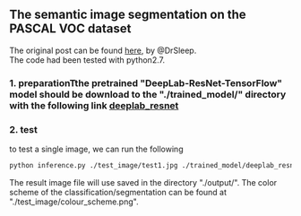 ## The semantic image segmentation on the PASCAL VOC dataset
The original post can be found [here](https://github.com/DrSleep/tensorflow-deeplab-resnet), by @DrSleep.<br />
The code had been tested with python2.7.

### 1. preparationTthe pretrained "DeepLab-ResNet-TensorFlow" model should be download to the "./trained_model/" directory with the following link [deeplab_resnet](https://drive.google.com/open?id=0B_rootXHuswsVGY4ZFRydXJBR1E)

### 2. test
to test a single image, we can run the following
```bash
python inference.py ./test_image/test1.jpg ./trained_model/deeplab_resnet.ckpt 
```
The result image file will use saved in the directory "./output/". The color scheme of the classification/segmentation can be found at "./test_image/colour_scheme.png".

